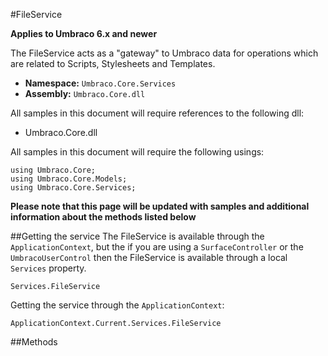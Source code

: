 #FileService

**Applies to Umbraco 6.x and newer**

The FileService acts as a "gateway" to Umbraco data for operations which are related to Scripts, Stylesheets and Templates.

 * **Namespace:** `Umbraco.Core.Services` 
 * **Assembly:** `Umbraco.Core.dll`

All samples in this document will require references to the following dll:

* Umbraco.Core.dll

All samples in this document will require the following usings:
	
	using Umbraco.Core;
	using Umbraco.Core.Models;
	using Umbraco.Core.Services;

**Please note that this page will be updated with samples and additional information about the methods listed below**

##Getting the service
The FileService is available through the `ApplicationContext`, but the if you are using a `SurfaceController` or the `UmbracoUserControl` then the FileService is available through a local `Services` property.

	Services.FileService

Getting the service through the `ApplicationContext`:

	ApplicationContext.Current.Services.FileService

##Methods